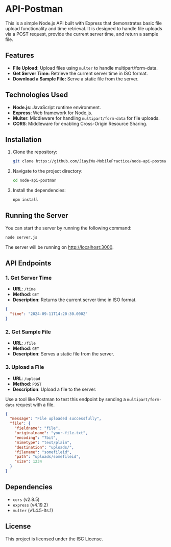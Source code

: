 
# API-Postman

This is a simple Node.js API built with Express that demonstrates basic file upload functionality and time retrieval. It is designed to handle file uploads via a POST request, provide the current server time, and return a sample file.

## Features

- **File Upload:** Upload files using `multer` to handle multipart/form-data.
- **Get Server Time:** Retrieve the current server time in ISO format.
- **Download a Sample File:** Serve a static file from the server.

## Technologies Used

- **Node.js**: JavaScript runtime environment.
- **Express**: Web framework for Node.js.
- **Multer**: Middleware for handling `multipart/form-data` for file uploads.
- **CORS**: Middleware for enabling Cross-Origin Resource Sharing.

## Installation

1. Clone the repository:
   ```bash
   git clone https://github.com/JiayiWu-MobilePractice/node-api-postman.git
   ```

2. Navigate to the project directory:
   ```bash
   cd node-api-postman
   ```

3. Install the dependencies:
   ```bash
   npm install
   ```

## Running the Server

You can start the server by running the following command:

```bash
node server.js
```

The server will be running on [http://localhost:3000](http://localhost:3000).

## API Endpoints

### 1. Get Server Time

- **URL**: `/time`
- **Method**: `GET`
- **Description**: Returns the current server time in ISO format.

```json
{
  "time": "2024-09-11T14:20:30.000Z"
}
```

### 2. Get Sample File

- **URL**: `/file`
- **Method**: `GET`
- **Description**: Serves a static file from the server.

### 3. Upload a File

- **URL**: `/upload`
- **Method**: `POST`
- **Description**: Upload a file to the server.

Use a tool like Postman to test this endpoint by sending a `multipart/form-data` request with a file.

```json
{
  "message": "File uploaded successfully",
  "file": {
    "fieldname": "file",
    "originalname": "your-file.txt",
    "encoding": "7bit",
    "mimetype": "text/plain",
    "destination": "uploads/",
    "filename": "somefileid",
    "path": "uploads/somefileid",
    "size": 1234
  }
}
```

## Dependencies

- `cors` (v2.8.5)
- `express` (v4.19.2)
- `multer` (v1.4.5-lts.1)

## License

This project is licensed under the ISC License.
